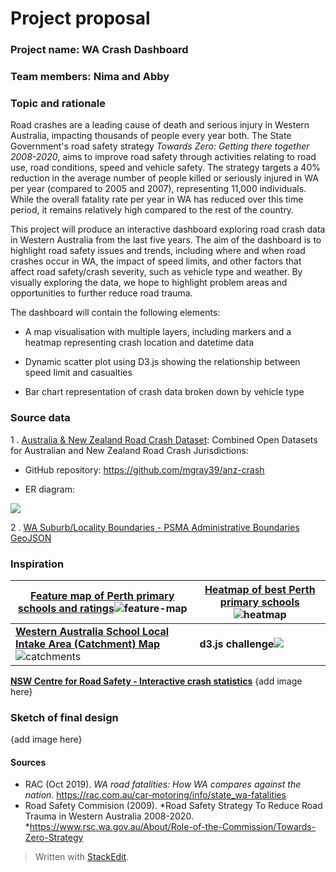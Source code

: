 
# Project proposal

### Project name: WA Crash Dashboard

### Team members: Nima and Abby

### Topic and rationale

Road crashes are a leading cause of death and serious injury in Western Australia, impacting thousands of people every year both. The State Government's road safety strategy *Towards Zero: Getting there together 2008-2020*, aims to improve road safety through activities relating to road use, road conditions, speed and vehicle safety. The strategy targets a 40% reduction in the average number of people killed or seriously injured in WA per year (compared to 2005 and 2007), representing 11,000 individuals. While the overall fatality rate per year in WA has reduced over this time period, it remains relatively high compared to the rest of the country. 

This project will produce an interactive dashboard exploring road crash data in Western Australia from the last five years. The aim of the dashboard is to highlight road safety issues and trends, including where and when road crashes occur in WA, the impact of speed limits, and other factors that affect road safety/crash severity, such as vehicle type and weather. By visually exploring the data, we hope to highlight problem areas  and opportunities to further reduce road trauma.

The dashboard will contain the following elements:

 -   A map visualisation with multiple layers, including markers and a heatmap representing crash location and datetime data
    
 -   Dynamic scatter plot using D3.js showing the relationship between speed limit and casualties
    
 -   Bar chart representation of crash data broken down by vehicle type
    
### Source data
1 . [Australia & New Zealand Road Crash Dataset](https://www.kaggle.com/mgray39/australia-new-zealand-road-crash-dataset): Combined Open Datasets for Australian and New Zealand Road Crash Jurisdictions: 
 - GitHub repository: https://github.com/mgray39/anz-crash  
 
 - ER diagram:  
 
![](https://www.googleapis.com/download/storage/v1/b/kaggle-user-content/o/inbox%2F1123609%2F94a3d94058f8d7f3612065d96600c459%2Fschema_v6.png?generation=1581712969025960&alt=media)


2 . [WA Suburb/Locality Boundaries - PSMA Administrative Boundaries GeoJSON](https://data.gov.au/dataset/ds-dga-6a0ec945-c880-4882-8a81-4dbcb85e74e5/distribution/dist-dga-41ecb706-30cf-406d-8314-6ed6baec696b/details?q=suburbs%20western%20australia)


### Inspiration


| [Feature map of Perth primary schools and ratings](https://bettereducation.com.au/forum/yaf_postsm9339findunread_Feature-map-and-heat-map---Top-WA---Perth-primary-school-ratings.aspx)![feature-map](https://bettereducation.com.au/Images/school_performance_maps/feature_map/wa/Feature%20Map%20-%20WA-Perth%20Top%20Primary%20Schools%20Ratings.JPG) |[Heatmap of best Perth primary schools](https://bettereducation.com.au/forum/yaf_postsm9339findunread_Feature-map-and-heat-map---Top-WA---Perth-primary-school-ratings.aspx)![heatmap](https://bettereducation.com.au/Images/school_performance_maps/heatmap/wa/Heatmap%20WA-Perth%20Top%20Primary%20Schools.JPG)  |
|--|--|
**[Western Australia School Local Intake Area (Catchment) Map](https://www.schoolcatchment.com.au/?page_id=1148)**![catchments](https://www.schoolcatchment.com.au/wp-content/uploads/2016/05/Perth-Primary-School-School-Zone-Catchment-Map-1.jpg)   | **d3.js challenge**![](https://lh3.googleusercontent.com/xeTuCuWRgmhAhSIronF7D8dSiRpvDKzhOFVe7h9PQUbfV10aE66MRD22D9hdHTFgmns9lQ3LNg7VBCCpLX0eStAVRTs76L5DF7BV9_cQNO18jle8dVQqhmEbglK7x0hJekenyiB8) 

**[NSW Centre for Road Safety - Interactive crash statistics](https://roadsafety.transport.nsw.gov.au/statistics/interactivecrashstats/index.html)** 
{add image here}


### Sketch of final design

{add image here}

 #### Sources
  
 - RAC (Oct 2019). *WA road fatalities: How WA compares against the nation*. https://rac.com.au/car-motoring/info/state_wa-fatalities
 - Road Safety Commision (2009). *Road Safety Strategy To Reduce Road Trauma in Western Australia 2008-2020. *https://www.rsc.wa.gov.au/About/Role-of-the-Commission/Towards-Zero-Strategy

> Written with [StackEdit](https://stackedit.io/).
